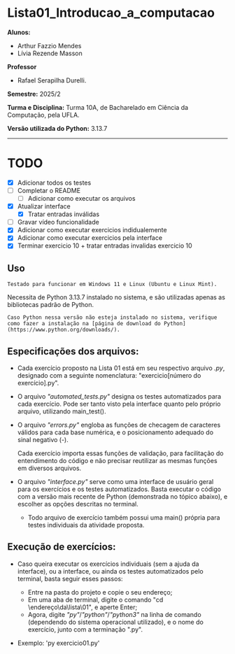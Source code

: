 # Lista01_Introducao_a_computacao

**Alunos:**

- Arthur Fazzio Mendes
- Lívia Rezende Masson

**Professor**

- Rafael Serapilha Durelli.

**Semestre:** 2025/2

**Turma e Disciplina:** Turma 10A, de Bacharelado em Ciência da Computação, pela UFLA.

**Versão utilizada do Python:** 3.13.7

****

# TODO

- [x] Adicionar todos os testes
- [ ] Completar o README
    - [ ] Adicionar como executar os arquivos
- [x] Atualizar interface
    - [x] Tratar entradas inválidas
- [ ] Gravar vídeo funcionalidade
- [x] Adicionar como executar exercicios indidualemente
- [x] Adicionar como executar exercicios pela interface
- [x] Terminar exercicio 10 + tratar entradas invalidas exercicio 10

## Uso

    Testado para funcionar em Windows 11 e Linux (Ubuntu e Linux Mint). 
Necessita de Python 3.13.7 instalado no sistema, e são utilizadas apenas as bibliotecas padrão de Python.

    Caso Python nessa versão não esteja instalado no sistema, verifique como fazer a instalação na [página de download do Python](https://www.python.org/downloads/).

## Especificações dos arquivos:

- Cada exercício proposto na Lista 01 está em seu respectivo arquivo *.py*, designado com a seguinte nomenclatura: "exercicio[número do exercício].py".

- O arquivo *"automated_tests.py"* designa os testes automatizados para cada exercício. Pode ser tanto visto pela interface quanto pelo próprio arquivo, utilizando main_test().

- O arquivo *"errors.py"* engloba as funções de checagem de caracteres válidos para cada base numérica, e o posicionamento adequado do sinal negativo (-).

    Cada exercício importa essas funções de validação, para facilitação do entendimento do código e não precisar reutilizar as mesmas funções em diversos arquivos.

- O arquivo *"interface.py"* serve como uma interface de usuário geral para os exercícios e os testes automatizados. Basta executar o código com a versão mais recente de Python (demonstrada no tópico abaixo), e escolher as opções descritas no terminal.
    - Todo arquivo de exercício também possui uma main() própria para testes individuais da atividade proposta.

## Execução de exercícios:

- Caso queira executar os exercícios individuais (sem a ajuda da interface), ou a interface, ou ainda os testes automatizados pelo terminal, basta seguir esses passos:
    * Entre na pasta do projeto e copie o seu endereço;
    * Em uma aba de terminal, digite o comando "cd \endereço\da\lista\01", e aperte Enter;
    * Agora, digite *"py"*/*"python"*/*"python3"* na linha de comando (dependendo do sistema operacional utilizado), e o nome do exercício, junto com a terminação ".py".

- Exemplo: 'py exercicio01.py'
